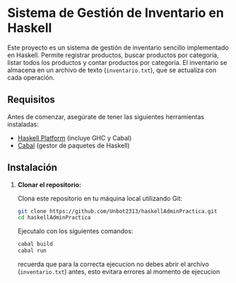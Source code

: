 # Sistema de Gestión de Inventario en Haskell

Este proyecto es un sistema de gestión de inventario sencillo implementado en Haskell. Permite registrar productos, buscar productos por categoría, listar todos los productos y contar productos por categoría. El inventario se almacena en un archivo de texto (`inventario.txt`), que se actualiza con cada operación.

## Requisitos

Antes de comenzar, asegúrate de tener las siguientes herramientas instaladas:

- [Haskell Platform](https://www.haskell.org/platform/) (incluye GHC y Cabal)
- [Cabal](https://www.haskell.org/cabal/) (gestor de paquetes de Haskell)

## Instalación


1. **Clonar el repositorio:**

   Clona este repositorio en tu máquina local utilizando Git:

   ```bash
   git clone https://github.com/Unbot2313/haskellAdminPractica.git
   cd haskellAdminPractica
   ```

   Ejecutalo con los siguientes comandos:

   ```bash
   cabal build
   cabal run
   ```

   recuerda que para la correcta ejecucion no debes abrir el archivo (`inventario.txt`) antes, esto evitara errores al momento de ejecucion 
